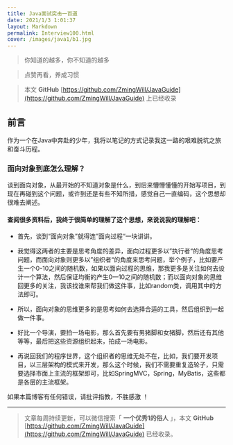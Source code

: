 ```yaml
---
title: Java面试突击一百道
date: 2021/1/3 1:01:37
layout: Markdown
permalink: Interview100.html
cover: /images/java1/b1.jpg
---
```


<!--more-->

> 你知道的越多，你不知道的越多

> 点赞再看，养成习惯

> 本文 **GitHub** [https://github.com/ZmingWill/JavaGuide](https://github.com/ZmingWill/JavaGuide) 上已经收录

## 前言

作为一个在Java中奔赴的少年，我将以笔记的方式记录我这一路的艰难脱坑之旅和奋斗历程。

### 面向对象到底怎么理解？

谈到面向对象，从最开始的不知道对象是什么，到后来懵懵懂懂的开始写项目，到现在再碰到这个问题，或许到还是有些不知所措，感觉自己一直编码，这个思想却很难去阐述。

#### 查阅很多资料后，我终于很简单的理解了这个思想，来说说我的理解吧：

- 首先，谈到“面向对象”就得连”面向过程“一块讲讲。

- 我觉得这两者的主要是思考角度的差异，面向过程更多以”执行者“的角度思考问题，而面向对象则更多以”组织者“的角度来思考问题，举个例子，比如要产生一个0-10之间的随机数，如果以面向过程的思维，那我更多是关注如何去设计一个算法，然后保证均衡的产生0—10之间的随机数；而以面向对象的思维回更多的关注，我该找谁来帮我们做这件事，比如random类，调用其中的方法即可。

- 所以，面向对象的思维更多的是思考如何去选择合适的工具，然后组织到一起做一件事。

- 好比一个导演，要拍一场电影，那么首先要有男猪脚和女猪脚，然后还有其他等等，最后把这些资源组织起来，拍成一场电影。

- 再说回我们的程序世界，这个组织者的思维无处不在，比如，我们要开发项目，以三层架构的模式来开发，那么这个时候，我们不需要重复造轮子，只需要选择市面上主流的框架即可，比如SpringMVC，Spring，MyBatis，这些都是各层的主流框架。

如果本篇博客有任何错误，请批评指教，不胜感激 ！

------

> 文章每周持续更新，可以微信搜索「 **一个优秀1的俗人** 」，本文 **GitHub** [https://github.com/ZmingWill/JavaGuide](https://github.com/ZmingWill/JavaGuide) 已经收录。
